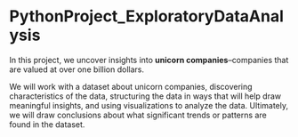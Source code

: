 # PythonProject_ExploratoryDataAnalysis
In this project, we uncover insights into **unicorn companies**–companies that are valued at over one billion dollars.  

We will work with a dataset about unicorn companies, discovering characteristics of the data, structuring the data in ways that will help  draw meaningful insights, and using visualizations to analyze the data. Ultimately, we will draw conclusions about what significant trends or patterns are found in the dataset.
